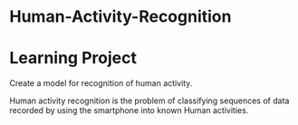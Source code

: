 # Human-Activity-Recognition
# Learning Project
Create a model for recognition of human activity.

Human activity recognition is the problem of classifying sequences of data recorded by using the smartphone into known Human activities.
